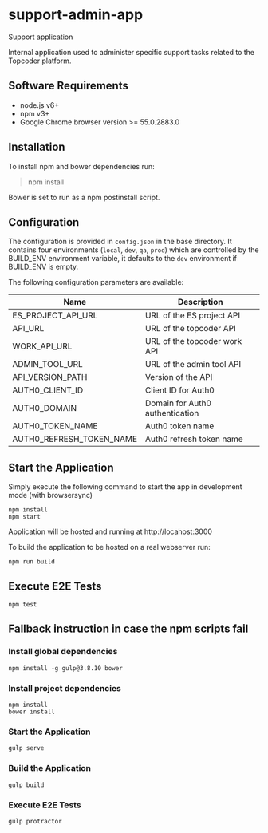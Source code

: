 # support-admin-app
Support application

Internal application used to administer specific support tasks related to the Topcoder platform.

## Software Requirements

- node.js v6+
- npm v3+
- Google Chrome browser version >= 55.0.2883.0

## Installation

To install npm and bower dependencies run:

> npm install

Bower is set to run as a npm postinstall script.

## Configuration

The configuration is provided in `config.json` in the base directory.
It contains four environments (`local`, `dev`, `qa`, `prod`) which are controlled by the BUILD_ENV environment variable,
it defaults to the `dev` environment if BUILD_ENV is empty.

The following configuration parameters are available:

| Name                     | Description                     |
|--------------------------|---------------------------------|
| ES_PROJECT_API_URL       | URL of the ES project API       |
| API_URL                  | URL of the topcoder API         |
| WORK_API_URL             | URL of the topcoder work API    |
| ADMIN_TOOL_URL           | URL of the admin tool API       |
| API_VERSION_PATH         | Version of the API              |
| AUTH0_CLIENT_ID          | Client ID for Auth0             |
| AUTH0_DOMAIN             | Domain for Auth0 authentication |
| AUTH0_TOKEN_NAME         | Auth0 token name                |
| AUTH0_REFRESH_TOKEN_NAME | Auth0 refresh token name        |

## Start the Application

Simply execute the following command to start the app in development mode (with browsersync)
```
npm install
npm start
```
Application will be hosted and running at http://locahost:3000

To build the application to be hosted on a real webserver run:
```
npm run build
```

## Execute E2E Tests

```npm test```

## Fallback instruction in case the npm scripts fail

### Install global dependencies

```npm install -g gulp@3.8.10 bower```

### Install project dependencies

```
npm install
bower install
```

### Start the Application

```gulp serve```

### Build the Application

```gulp build```

### Execute E2E Tests

```gulp protractor```

